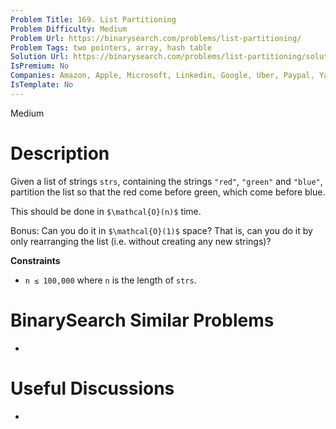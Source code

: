 ```yaml
---
Problem Title: 169. List Partitioning
Problem Difficulty: Medium
Problem Url: https://binarysearch.com/problems/list-partitioning/
Problem Tags: two pointers, array, hash table
Solution Url: https://binarysearch.com/problems/list-partitioning/solutions/
IsPremium: No
Companies: Amazon, Apple, Microsoft, Linkedin, Google, Uber, Paypal, Yahoo, Facebook, Bloomberg
IsTemplate: No
---
```


<span style="color: ;">Medium</span>

# Description

Given a list of strings `strs`, containing the strings `"red"`, `"green"` and `"blue"`, partition the list so that the red come before green, which come before blue. 

This should be done in `$\mathcal{O}(n)$` time.

Bonus: Can you do it in `$\mathcal{O}(1)$` space? That is, can you do it by only rearranging the list (i.e. without creating any new strings)?

**Constraints**
- `n ≤ 100,000` where `n` is the length of `strs`.

# BinarySearch Similar Problems

- []()

# Useful Discussions

- []()
